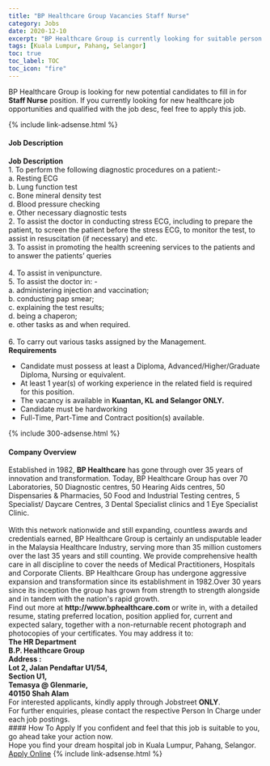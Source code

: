 ```yaml
---
title: "BP Healthcare Group Vacancies Staff Nurse" 
category: Jobs 
date: 2020-12-10 
excerpt: "BP Healthcare Group is currently looking for suitable person to fill in the Staff Nurse which positioned at Kuala Lumpur, Pahang, Selangor" 
tags: [Kuala Lumpur, Pahang, Selangor] 
toc: true 
toc_label: TOC 
toc_icon: "fire" 
--- 
```


<p>BP Healthcare Group is looking for new potential candidates to fill in for <b>Staff Nurse</b> position. If you currently looking for new healthcare job opportunities and qualified with the job desc, feel free to apply this job.
</p>{% include link-adsense.html %} 
<div><div><div><h4>Job Description</h4></div></div><div><div><span><div><div><strong>Job Description&#160;</strong></div><div>1. To perform the following diagnostic procedures on a patient:-</div><div>a. Resting ECG<br>b. Lung function test<br>c. Bone mineral density test<br>d. Blood pressure checking<br>e. Other necessary diagnostic tests</div><div>2. To assist the doctor in conducting stress ECG, including to prepare the patient, to screen the patient before the stress ECG, to monitor the test, to assist in resuscitation (if necessary) and etc.</div><div>3. To assist in promoting the health screening services to the patients and to answer the patients&#8217; queries</div><div><br>4. To assist in venipuncture.</div><div>5. To assist the doctor in: -</div><div>a. administering injection and vaccination;<br>b. conducting pap smear;<br>c. explaining the test results;<br>d. being a chaperon;<br>e. other tasks as and when required.</div><div><br>6. To carry out various tasks assigned by the Management.</div><div><strong>Requirements</strong></div><ul><li>Candidate must possess at least a Diploma, Advanced/Higher/Graduate Diploma, Nursing or equivalent.</li><li>At least 1 year(s) of working experience in the related field is required for this position.</li><li>The vacancy is available in&#160;<strong>Kuantan, KL and Selangor ONLY.</strong></li><li>Candidate must be hardworking&#160;</li><li>Full-Time, Part-Time and Contract position(s) available.</li></ul></div></span></div></div></div> 
{% include 300-adsense.html %} 
<div><div><div><h4>Company Overview</h4></div></div><div><div><span><div><div>
	Established in 1982, <strong>BP Healthcare</strong> has gone through over 35 years of innovation and transformation. Today, BP Healthcare Group has over 70 Laboratories, 50 Diagnostic centres, 50 Hearing Aids centres, 50 Dispensaries &amp; Pharmacies, 50 Food and Industrial Testing centres, 5 Specialist/ Daycare Centres, 3 Dental Specialist clinics and 1 Eye Specialist Clinic.</div>
<div>
<br>
	With this network nationwide and still expanding, countless awards and credentials earned, BP Healthcare Group is certainly an undisputable leader in the Malaysia Healthcare Industry, serving more than 35 million customers over the last 35 years and still counting. We provide comprehensive health care in all discipline to cover the needs of Medical Practitioners, Hospitals and Corporate Clients. BP Healthcare Group has undergone aggressive expansion and transformation since its establishment in 1982.Over 30 years since its inception the group has grown from strength to strength alongside and in tandem with the nation's rapid growth.&#160;</div>
<div>
<div>
		Find out more at <strong>http://www.bphealthcare.com&#160;</strong>or write in, with a detailed resume, stating preferred location, position applied for, current and expected salary, together with a non-returnable recent photograph and photocopies of your certificates. You may address it to:</div>
<div>
<strong>The HR Department<br>
		B.P. Healthcare Group<br>
		Address :&#160;</strong></div>
<div>
<strong>Lot 2, Jalan Pendaftar U1/54,</strong></div>
<div>
<strong>Section U1,</strong></div>
<div>
<strong>Temasya @ Glenmarie,</strong></div>
<div>
<strong>40150 Shah Alam</strong></div>
<div>
		For interested applicants, kindly apply through Jobstreet <strong>ONLY</strong>.&#160;</div>
<div>
		For further enquiries, please contact the respective Person In Charge under each job postings.&#160;</div>
</div></div></span></div></div></div> 
#### How To Apply 
If you confident and feel that this job is suitable to you, go ahead take your action now. <br/> 
Hope you find your dream hospital job in Kuala Lumpur, Pahang, Selangor. <br/> 
<a href="https://www.jobstreet.com.my/en/job/staff-nurse-4431848?jobId=jobstreet-my-job-4431848&sectionRank=30&token=0~a13a66ca-bc96-4e50-9bfd-26f327fbd250&fr=SRP%20View%20In%20New%20Ta" class="btn btn--warning" target="_blank" rel="nofollow noopenner">Apply Online</a> 
{% include link-adsense.html %} 